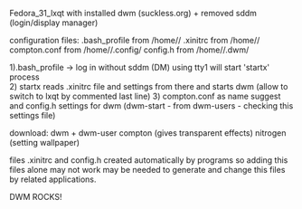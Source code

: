 Fedora_31_lxqt with installed dwm (suckless.org) + removed sddm (login/display manager)

configuration files:
.bash_profile from /home/<user>/
.xinitrc  from /home/<user>/
compton.conf from /home/<user>/.config/
config.h from /home/<user>/.dwm/


1).bash_profile -> log in without sddm (DM) using tty1 will start 'startx' process  
2) startx reads .xinitrc file and settings from there and starts dwm (allow to switch to lxqt by commented last line)
3) compton.conf as name suggest and config.h settings for dwm (dwm-start - from dwm-users - checking this settings file)


download: 
dwm + dwm-user
compton (gives transparent effects) 
nitrogen (setting wallpaper)

files .xinitrc and config.h created automatically by programs so adding this files alone may not work
may be needed to generate and change this files by related applications.

DWM ROCKS!
